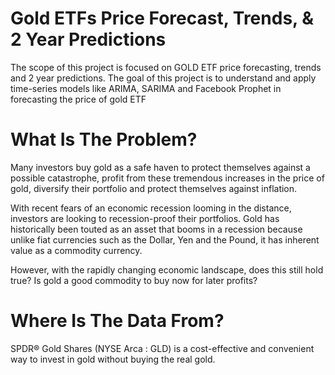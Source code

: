 # Gold ETFs Price Forecast, Trends, & 2 Year Predictions
The scope of this project is focused on GOLD ETF price forecasting, trends and 2 year predictions. The goal of this project is to understand and apply time-series models like ARIMA, SARIMA and Facebook Prophet in forecasting the price of gold ETF

# What Is The Problem?
Many investors buy gold  as a safe haven to protect themselves against a possible catastrophe, profit from these tremendous increases in the price of gold, diversify their portfolio and protect themselves against inflation. 

With recent fears of an economic recession looming in the distance, investors are looking to recession-proof their portfolios. Gold has historically been touted as an asset that booms in a recession because unlike fiat currencies such as the Dollar, Yen and the Pound, it has inherent value as a commodity currency.

However, with the rapidly changing economic landscape, does this still hold true? Is gold a good commodity to buy now for later profits?

# Where Is The Data From?
SPDR® Gold Shares (NYSE Arca : GLD) is a cost-effective and convenient way to invest in gold without buying the real gold.
